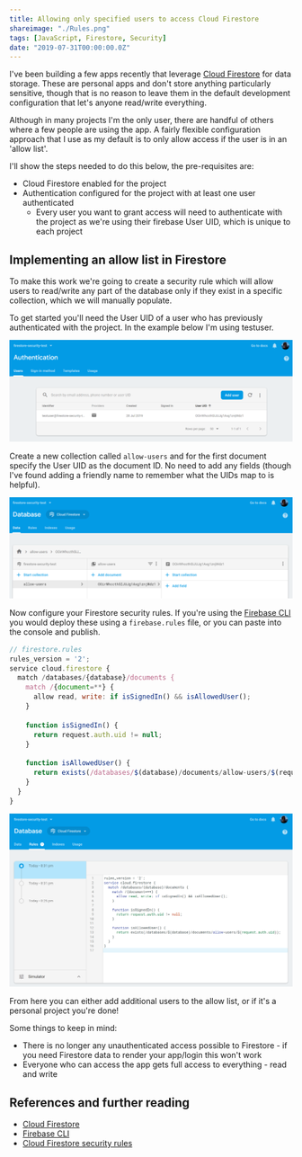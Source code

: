 ```yaml
---
title: Allowing only specified users to access Cloud Firestore
shareimage: "./Rules.png"
tags: [JavaScript, Firestore, Security]
date: "2019-07-31T00:00:00.0Z"
---
```


I've been building a few apps recently that leverage [Cloud Firestore] for data storage. These are personal apps and don't store anything particularly sensitive, though that is no reason to leave them in the default development configuration that let's anyone read/write everything.

Although in many projects I'm the only user, there are handful of others where a few people are using the app. A fairly flexible configuration approach that I use as my default is to only allow access if the user is in an 'allow list'.

I'll show the steps needed to do this below, the pre-requisites are:

- Cloud Firestore enabled for the project
- Authentication configured for the project with at least one user authenticated
  - Every user you want to grant access will need to authenticate with the project as we're using their firebase User UID, which is unique to each project

## Implementing an allow list in Firestore

To make this work we're going to create a security rule which will allow users to read/write any part of the database only if they exist in a specific collection, which we will manually populate.

To get started you'll need the User UID of a user who has previously authenticated with the project. In the example below I'm using testuser.

![User list](./Users.png)

Create a new collection called `allow-users` and for the first document specify the User UID as the document ID. No need to add any fields (though I've found adding a friendly name to remember what the UIDs map to is helpful).

![ALlow users collection](./AllowUsers.png)

Now configure your Firestore security rules. If you're using the [Firebase CLI] you would deploy these using a `firebase.rules` file, or you can paste into the console and publish.

```javascript
// firestore.rules
rules_version = '2';
service cloud.firestore {
  match /databases/{database}/documents {
    match /{document=**} {
      allow read, write: if isSignedIn() && isAllowedUser();
    }

    function isSignedIn() {
      return request.auth.uid != null;
    }

    function isAllowedUser() {
      return exists(/databases/$(database)/documents/allow-users/$(request.auth.uid));
    }
  }
}
```

![Rules](./Rules.png)

From here you can either add additional users to the allow list, or if it's a personal project you're done!

Some things to keep in mind:

- There is no longer any unauthenticated access possible to Firestore - if you need Firestore data to render your app/login this won't work
- Everyone who can access the app gets full access to everything - read and write

## References and further reading

- [Cloud Firestore]
- [Firebase CLI]
- [Cloud Firestore security rules]

[cloud firestore security rules]: https://firebase.google.com/docs/firestore/security/get-started
[cloud firestore]: https://firebase.google.com/docs/firestore/
[firebase cli]: https://www.npmjs.com/package/firebase-tools
